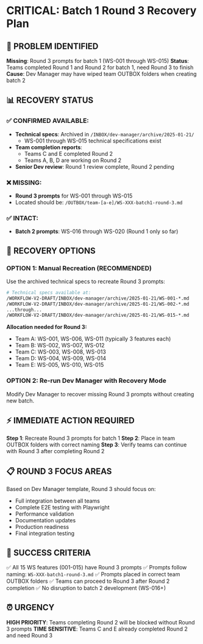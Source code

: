 # CRITICAL: Batch 1 Round 3 Recovery Plan

## 🚨 PROBLEM IDENTIFIED

**Missing**: Round 3 prompts for batch 1 (WS-001 through WS-015)
**Status**: Teams completed Round 1 and Round 2 for batch 1, need Round 3 to finish
**Cause**: Dev Manager may have wiped team OUTBOX folders when creating batch 2

## 📊 RECOVERY STATUS

### ✅ CONFIRMED AVAILABLE:
- **Technical specs**: Archived in `/INBOX/dev-manager/archive/2025-01-21/`
  - WS-001 through WS-015 technical specifications exist
- **Team completion reports**: 
  - Teams C and E completed Round 2
  - Teams A, B, D are working on Round 2
- **Senior Dev review**: Round 1 review complete, Round 2 pending

### ❌ MISSING:
- **Round 3 prompts** for WS-001 through WS-015
- Located should be: `/OUTBOX/team-[a-e]/WS-XXX-batch1-round-3.md`

### ✅ INTACT:
- **Batch 2 prompts**: WS-016 through WS-020 (Round 1 only so far)

## 🔧 RECOVERY OPTIONS

### OPTION 1: Manual Recreation (RECOMMENDED)
Use the archived technical specs to recreate Round 3 prompts:

```bash
# Technical specs available at:
/WORKFLOW-V2-DRAFT/INBOX/dev-manager/archive/2025-01-21/WS-001-*.md
/WORKFLOW-V2-DRAFT/INBOX/dev-manager/archive/2025-01-21/WS-002-*.md
...through...
/WORKFLOW-V2-DRAFT/INBOX/dev-manager/archive/2025-01-21/WS-015-*.md
```

**Allocation needed for Round 3:**
- Team A: WS-001, WS-006, WS-011 (typically 3 features each)
- Team B: WS-002, WS-007, WS-012  
- Team C: WS-003, WS-008, WS-013
- Team D: WS-004, WS-009, WS-014
- Team E: WS-005, WS-010, WS-015

### OPTION 2: Re-run Dev Manager with Recovery Mode
Modify Dev Manager to recover missing Round 3 prompts without creating new batch.

## ⚡ IMMEDIATE ACTION REQUIRED

**Step 1**: Recreate Round 3 prompts for batch 1
**Step 2**: Place in team OUTBOX folders with correct naming
**Step 3**: Verify teams can continue with Round 3 after completing Round 2

## 📋 ROUND 3 FOCUS AREAS

Based on Dev Manager template, Round 3 should focus on:
- Full integration between all teams
- Complete E2E testing with Playwright
- Performance validation
- Documentation updates  
- Production readiness
- Final integration testing

## 🎯 SUCCESS CRITERIA

✅ All 15 WS features (001-015) have Round 3 prompts
✅ Prompts follow naming: `WS-XXX-batch1-round-3.md`
✅ Prompts placed in correct team OUTBOX folders
✅ Teams can proceed to Round 3 after Round 2 completion
✅ No disruption to batch 2 development (WS-016+)

## ⏰ URGENCY

**HIGH PRIORITY**: Teams completing Round 2 will be blocked without Round 3 prompts
**TIME SENSITIVE**: Teams C and E already completed Round 2 and need Round 3